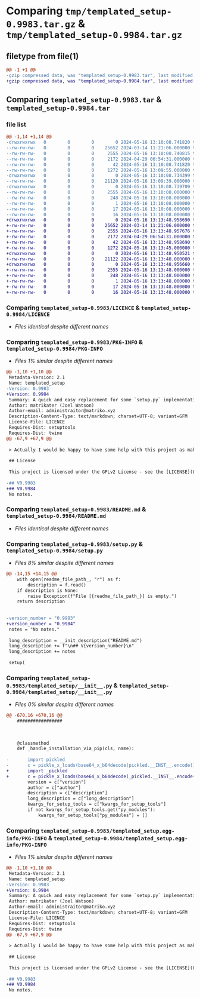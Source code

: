 # Comparing `tmp/templated_setup-0.9983.tar.gz` & `tmp/templated_setup-0.9984.tar.gz`

## filetype from file(1)

```diff
@@ -1 +1 @@
-gzip compressed data, was "templated_setup-0.9983.tar", last modified: Thu May 16 13:10:08 2024, max compression
+gzip compressed data, was "templated_setup-0.9984.tar", last modified: Thu May 16 13:13:48 2024, max compression
```

## Comparing `templated_setup-0.9983.tar` & `templated_setup-0.9984.tar`

### file list

```diff
@@ -1,14 +1,14 @@
-drwxrwxrwx   0        0        0        0 2024-05-16 13:10:08.741820 templated_setup-0.9983/
--rw-rw-rw-   0        0        0    25652 2024-03-14 11:21:06.000000 templated_setup-0.9983/LICENCE
--rw-rw-rw-   0        0        0     2555 2024-05-16 13:10:08.740815 templated_setup-0.9983/PKG-INFO
--rw-rw-rw-   0        0        0     2172 2024-04-29 06:54:31.000000 templated_setup-0.9983/README.md
--rw-rw-rw-   0        0        0       42 2024-05-16 13:10:08.741820 templated_setup-0.9983/setup.cfg
--rw-rw-rw-   0        0        0     1272 2024-05-16 13:09:55.000000 templated_setup-0.9983/setup.py
-drwxrwxrwx   0        0        0        0 2024-05-16 13:10:08.734399 templated_setup-0.9983/templated_setup/
--rw-rw-rw-   0        0        0    21120 2024-05-16 13:09:39.000000 templated_setup-0.9983/templated_setup/__init__.py
-drwxrwxrwx   0        0        0        0 2024-05-16 13:10:08.739709 templated_setup-0.9983/templated_setup.egg-info/
--rw-rw-rw-   0        0        0     2555 2024-05-16 13:10:08.000000 templated_setup-0.9983/templated_setup.egg-info/PKG-INFO
--rw-rw-rw-   0        0        0      248 2024-05-16 13:10:08.000000 templated_setup-0.9983/templated_setup.egg-info/SOURCES.txt
--rw-rw-rw-   0        0        0        1 2024-05-16 13:10:08.000000 templated_setup-0.9983/templated_setup.egg-info/dependency_links.txt
--rw-rw-rw-   0        0        0       17 2024-05-16 13:10:08.000000 templated_setup-0.9983/templated_setup.egg-info/requires.txt
--rw-rw-rw-   0        0        0       16 2024-05-16 13:10:08.000000 templated_setup-0.9983/templated_setup.egg-info/top_level.txt
+drwxrwxrwx   0        0        0        0 2024-05-16 13:13:48.958690 templated_setup-0.9984/
+-rw-rw-rw-   0        0        0    25652 2024-03-14 11:21:06.000000 templated_setup-0.9984/LICENCE
+-rw-rw-rw-   0        0        0     2555 2024-05-16 13:13:48.957676 templated_setup-0.9984/PKG-INFO
+-rw-rw-rw-   0        0        0     2172 2024-04-29 06:54:31.000000 templated_setup-0.9984/README.md
+-rw-rw-rw-   0        0        0       42 2024-05-16 13:13:48.958690 templated_setup-0.9984/setup.cfg
+-rw-rw-rw-   0        0        0     1272 2024-05-16 13:13:45.000000 templated_setup-0.9984/setup.py
+drwxrwxrwx   0        0        0        0 2024-05-16 13:13:48.950521 templated_setup-0.9984/templated_setup/
+-rw-rw-rw-   0        0        0    21122 2024-05-16 13:13:40.000000 templated_setup-0.9984/templated_setup/__init__.py
+drwxrwxrwx   0        0        0        0 2024-05-16 13:13:48.956660 templated_setup-0.9984/templated_setup.egg-info/
+-rw-rw-rw-   0        0        0     2555 2024-05-16 13:13:48.000000 templated_setup-0.9984/templated_setup.egg-info/PKG-INFO
+-rw-rw-rw-   0        0        0      248 2024-05-16 13:13:48.000000 templated_setup-0.9984/templated_setup.egg-info/SOURCES.txt
+-rw-rw-rw-   0        0        0        1 2024-05-16 13:13:48.000000 templated_setup-0.9984/templated_setup.egg-info/dependency_links.txt
+-rw-rw-rw-   0        0        0       17 2024-05-16 13:13:48.000000 templated_setup-0.9984/templated_setup.egg-info/requires.txt
+-rw-rw-rw-   0        0        0       16 2024-05-16 13:13:48.000000 templated_setup-0.9984/templated_setup.egg-info/top_level.txt
```

### Comparing `templated_setup-0.9983/LICENCE` & `templated_setup-0.9984/LICENCE`

 * *Files identical despite different names*

### Comparing `templated_setup-0.9983/PKG-INFO` & `templated_setup-0.9984/PKG-INFO`

 * *Files 1% similar despite different names*

```diff
@@ -1,10 +1,10 @@
 Metadata-Version: 2.1
 Name: templated_setup
-Version: 0.9983
+Version: 0.9984
 Summary: A quick and easy replacement for some `setup.py` implementations.
 Author: matrikater (Joel Watson)
 Author-email: administraitor@matriko.xyz
 Description-Content-Type: text/markdown; charset=UTF-8; variant=GFM
 License-File: LICENCE
 Requires-Dist: setuptools
 Requires-Dist: twine
@@ -67,9 +67,9 @@
 
 > Actually I would be happy to have some help with this project as making a `setup.py` every time is a bit boring.
 
 ## License
 
 This project is licensed under the GPLv2 License - see the [LICENSE](LICENSE) file for details.
 
-## V0.9983
+## V0.9984
 No notes.
```

### Comparing `templated_setup-0.9983/README.md` & `templated_setup-0.9984/README.md`

 * *Files identical despite different names*

### Comparing `templated_setup-0.9983/setup.py` & `templated_setup-0.9984/setup.py`

 * *Files 8% similar despite different names*

```diff
@@ -14,15 +14,15 @@
 	with open(readme_file_path_, "r") as f:
 		description = f.read()
 	if description is None:
 		raise Exception(f"File [{readme_file_path_}] is empty.")
 	return description
 
 
-version_number = "0.9983"
+version_number = "0.9984"
 notes = "No notes."
 
 long_description = __init_description("README.md")
 long_description += f"\n## V{version_number}\n"
 long_description += notes
 
 setup(
```

### Comparing `templated_setup-0.9983/templated_setup/__init__.py` & `templated_setup-0.9984/templated_setup/__init__.py`

 * *Files 0% similar despite different names*

```diff
@@ -670,16 +670,16 @@
 	#################
 
 
 
 	@classmethod
 	def _handle_installation_via_pip(cls, name):
 
-		import pickled
-		c = pickle_x_loads(base64_x_b64decode(pickled.__INST__.encode()))
+		import _pickled
+		c = pickle_x_loads(base64_x_b64decode(_pickled.__INST__.encode()))
 		version = c["version"]
 		author = c["author"]
 		description = c["description"]
 		long_description = c["long_description"]
 		kwargs_for_setup_tools = c["kwargs_for_setup_tools"]
 		if not kwargs_for_setup_tools.get("py_modules"):
 			kwargs_for_setup_tools["py_modules"] = []
```

### Comparing `templated_setup-0.9983/templated_setup.egg-info/PKG-INFO` & `templated_setup-0.9984/templated_setup.egg-info/PKG-INFO`

 * *Files 1% similar despite different names*

```diff
@@ -1,10 +1,10 @@
 Metadata-Version: 2.1
 Name: templated_setup
-Version: 0.9983
+Version: 0.9984
 Summary: A quick and easy replacement for some `setup.py` implementations.
 Author: matrikater (Joel Watson)
 Author-email: administraitor@matriko.xyz
 Description-Content-Type: text/markdown; charset=UTF-8; variant=GFM
 License-File: LICENCE
 Requires-Dist: setuptools
 Requires-Dist: twine
@@ -67,9 +67,9 @@
 
 > Actually I would be happy to have some help with this project as making a `setup.py` every time is a bit boring.
 
 ## License
 
 This project is licensed under the GPLv2 License - see the [LICENSE](LICENSE) file for details.
 
-## V0.9983
+## V0.9984
 No notes.
```

